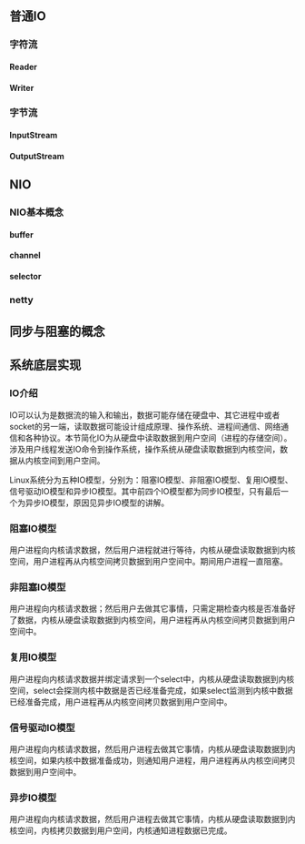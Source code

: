 ## 普通IO
### 字符流
#### Reader
#### Writer
### 字节流
#### InputStream
#### OutputStream 
## NIO
### NIO基本概念
#### buffer
#### channel
#### selector
### netty
## 同步与阻塞的概念
## 系统底层实现
### IO介绍

IO可以认为是数据流的输入和输出，数据可能存储在硬盘中、其它进程中或者socket的另一端，读取数据可能设计组成原理、操作系统、进程间通信、网络通信和各种协议。本节简化IO为从硬盘中读取数据到用户空间（进程的存储空间）。涉及用户线程发送IO命令到操作系统，操作系统从硬盘读取数据到内核空间，数据从内核空间到用户空间。

Linux系统分为五种IO模型，分别为：阻塞IO模型、非阻塞IO模型、复用IO模型、信号驱动IO模型和异步IO模型。其中前四个IO模型都为同步IO模型，只有最后一个为异步IO模型，原因见异步IO模型的讲解。

### 阻塞IO模型

用户进程向内核请求数据，然后用户进程就进行等待，内核从硬盘读取数据到内核空间，用户进程再从内核空间拷贝数据到用户空间中。期间用户进程一直阻塞。


### 非阻塞IO模型

用户进程向内核请求数据；然后用户去做其它事情，只需定期检查内核是否准备好了数据，内核从硬盘读取数据到内核空间，用户进程再从内核空间拷贝数据到用户空间中。

### 复用IO模型

用户进程向内核请求数据并绑定请求到一个select中，内核从硬盘读取数据到内核空间，select会探测内核中数据是否已经准备完成，如果select监测到内核中数据已经准备完成，用户进程再从内核空间拷贝数据到用户空间中。

### 信号驱动IO模型

用户进程向内核请求数据，然后用户进程去做其它事情，内核从硬盘读取数据到内核空间，如果内核中数据准备成功，则通知用户进程，用户进程再从内核空间拷贝数据到用户空间中。

### 异步IO模型

用户进程向内核请求数据，然后用户进程去做其它事情，内核从硬盘读取数据到内核空间，内核拷贝数据到用户空间，内核通知进程数据已完成。
